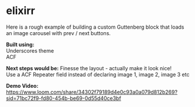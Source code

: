 # elixirr

Here is a rough example of building a custom Guttenberg block that loads an image carousel with prev / next buttons.

**Built using:**<br />
Underscores theme<br />
ACF

**Next steps would be:**
Finesse the layout - actually make it look nice!<br />
Use a ACF Repeater field instead of declaring image 1, image 2, image 3 etc

**Demo Video:**
https://www.loom.com/share/34302f79189d4e0c93a0a079d812b269?sid=71bc72f9-fd80-454b-be69-0d55d40ce3bf
